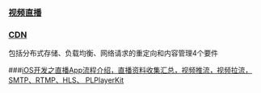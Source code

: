 ### [视频直播](http://www.jianshu.com/p/f8cf7ebbb6d4)

### [CDN](http://baike.baidu.com/link?url=MGi8uFT3-6cwTW5ZrLTCvTxyKfFfxUYU0EJyGjxpwDX_Yhh74f-hDQ9ky9Qi5OsEu2_yKhdFE7gNwtn6W17F-K)

包括分布式存储、负载均衡、网络请求的重定向和内容管理4个要件

###[iOS开发之直播App流程介绍，直播资料收集汇总，视频推流，视频拉流，SMTP、RTMP、HLS、 PLPlayerKit ](http://blog.csdn.net/zhonggaorong/article/details/51483282)